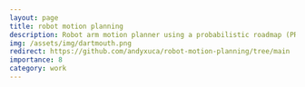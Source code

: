 ```yaml
---
layout: page
title: robot motion planning
description: Robot arm motion planner using a probabilistic roadmap (PRM) for 2R, 3R, and 4R planar arms
img: /assets/img/dartmouth.png
redirect: https://github.com/andyxuca/robot-motion-planning/tree/main
importance: 8
category: work
---
```

